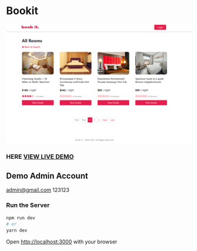 # Bookit

![BookIt](/public/images/hotelbookit.PNG 'BookIt')

### HERE [VIEW LIVE DEMO](https://hotelbookit-flame.vercel.app/)

## Demo Admin Account

admin@gmail.com
123123

### Run the Server

```bash
npm run dev
# or
yarn dev
```

Open [http://localhost:3000](http://localhost:3000) with your browser
